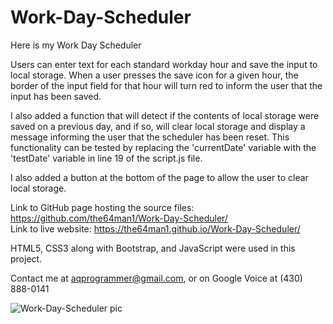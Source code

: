 # Work-Day-Scheduler

Here is my Work Day Scheduler

Users can enter text for each standard workday hour and save the input to local storage. When a user presses the save icon for a given hour, the border of the input field for that hour will turn red to inform the user that the input has been saved.

I also added a function that will detect if the contents of local storage were saved on a previous day, and if so, will clear local storage and display a message informing the user that the scheduler has been reset. This functionality can be tested by replacing the 'currentDate' variable with the 'testDate' variable in line 19 of the script.js file.

I also added a button at the bottom of the page to allow the user to clear local storage.

Link to GitHub page hosting the source files: https://github.com/the64man1/Work-Day-Scheduler/ <br>
Link to live website: https://the64man1.github.io/Work-Day-Scheduler/<br>

HTML5, CSS3 along with Bootstrap, and JavaScript were used in this project.

Contact me at aqprogrammer@gmail.com, or on Google Voice at (430) 888-0141

![Work-Day-Scheduler pic](https://user-images.githubusercontent.com/74144055/113490601-c36f8800-9490-11eb-9132-87eb1320ddbb.png)
